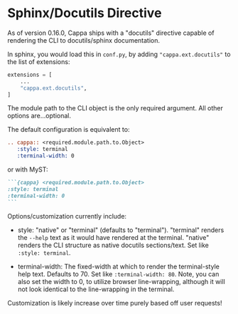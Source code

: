 # Sphinx/Docutils Directive

As of version 0.16.0, Cappa ships with a "docutils" directive capable of
rendering the CLI to docutils/sphinx documentation.

In sphinx, you would load this in `conf.py`, by adding `"cappa.ext.docutils"` to
the list of extensions:

```python
extensions = [
    ...
    "cappa.ext.docutils",
]
```

The module path to the CLI object is the only required argument. All other
options are...optional.

The default configuration is equivalent to:

```rst
.. cappa:: <required.module.path.to.Object>
   :style: terminal
   :terminal-width: 0
```

or with MyST:

````md
```{cappa} <required.module.path.to.Object>
:style: terminal
:terminal-width: 0
```
````

Options/customization currently include:

- style: "native" or "terminal" (defaults to "terminal"). "terminal" renders the
  `--help` text as it would have rendered at the terminal. "native" renders the
  CLI structure as native docutils sections/text. Set like `:style: terminal`.

- terminal-width: The fixed-width at which to render the terminal-style help
  text. Defaults to 70. Set like `:terminal-width: 80`. Note, you can also set
  the width to 0, to utilize browser line-wrapping, although it will not look
  identical to the line-wrapping in the terminal.

Customization is likely increase over time purely based off user requests!
